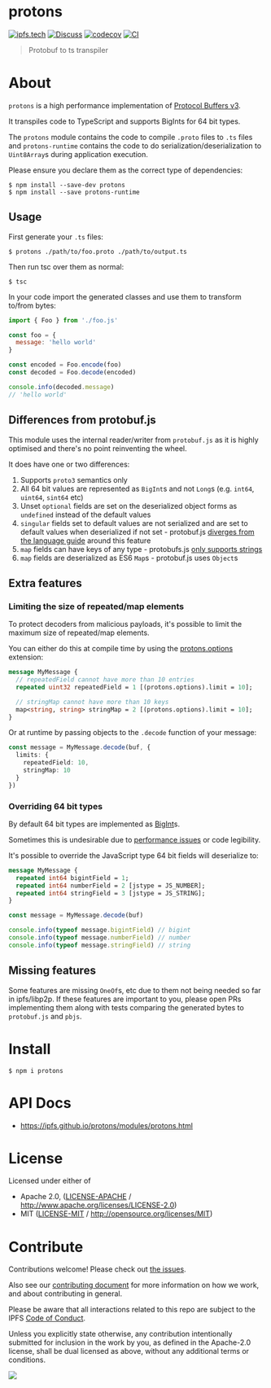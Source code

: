 # protons <!-- omit in toc -->

[![ipfs.tech](https://img.shields.io/badge/project-IPFS-blue.svg?style=flat-square)](https://ipfs.tech)
[![Discuss](https://img.shields.io/discourse/https/discuss.ipfs.tech/posts.svg?style=flat-square)](https://discuss.ipfs.tech)
[![codecov](https://img.shields.io/codecov/c/github/ipfs/protons.svg?style=flat-square)](https://codecov.io/gh/ipfs/protons)
[![CI](https://img.shields.io/github/actions/workflow/status/ipfs/protons/js-test-and-release.yml?branch=main\&style=flat-square)](https://github.com/ipfs/protons/actions/workflows/js-test-and-release.yml?query=branch%3Amain)

> Protobuf to ts transpiler

# About

`protons` is a high performance implementation of [Protocol Buffers v3](https://protobuf.dev/programming-guides/proto3/).

It transpiles code to TypeScript and supports BigInts for 64 bit types.

The `protons` module contains the code to compile `.proto` files to `.ts` files and `protons-runtime` contains the code to do serialization/deserialization to `Uint8Array`s during application execution.

Please ensure you declare them as the correct type of dependencies:

```console
$ npm install --save-dev protons
$ npm install --save protons-runtime
```

## Usage

First generate your `.ts` files:

```console
$ protons ./path/to/foo.proto ./path/to/output.ts
```

Then run tsc over them as normal:

```console
$ tsc
```

In your code import the generated classes and use them to transform to/from bytes:

```js
import { Foo } from './foo.js'

const foo = {
  message: 'hello world'
}

const encoded = Foo.encode(foo)
const decoded = Foo.decode(encoded)

console.info(decoded.message)
// 'hello world'
```

## Differences from protobuf.js

This module uses the internal reader/writer from `protobuf.js` as it is highly optimised and there's no point reinventing the wheel.

It does have one or two differences:

1. Supports `proto3` semantics only
2. All 64 bit values are represented as `BigInt`s and not `Long`s (e.g. `int64`, `uint64`, `sint64` etc)
3. Unset `optional` fields are set on the deserialized object forms as `undefined` instead of the default values
4. `singular` fields set to default values are not serialized and are set to default values when deserialized if not set - protobuf.js [diverges from the language guide](https://github.com/protobufjs/protobuf.js/issues/1468#issuecomment-745177012) around this feature
5. `map` fields can have keys of any type - protobufs.js [only supports strings](https://github.com/protobufjs/protobuf.js/issues/1203#issuecomment-488637338)
6. `map` fields are deserialized as ES6 `Map`s - protobuf.js uses `Object`s

## Extra features

### Limiting the size of repeated/map elements

To protect decoders from malicious payloads, it's possible to limit the maximum size of repeated/map elements.

You can either do this at compile time by using the [protons.options](https://github.com/protocolbuffers/protobuf/blob/6f1d88107f268b8ebdad6690d116e74c403e366e/docs/options.md?plain=1#L490-L493) extension:

```protobuf
message MyMessage {
  // repeatedField cannot have more than 10 entries
  repeated uint32 repeatedField = 1 [(protons.options).limit = 10];

  // stringMap cannot have more than 10 keys
  map<string, string> stringMap = 2 [(protons.options).limit = 10];
}
```

Or at runtime by passing objects to the `.decode` function of your message:

```TypeScript
const message = MyMessage.decode(buf, {
  limits: {
    repeatedField: 10,
    stringMap: 10
  }
})
```

### Overriding 64 bit types

By default 64 bit types are implemented as [BigInt](https://developer.mozilla.org/en-US/docs/Web/JavaScript/Reference/Global_Objects/BigInt)s.

Sometimes this is undesirable due to [performance issues](https://betterprogramming.pub/the-downsides-of-bigints-in-javascript-6350fd807d) or code legibility.

It's possible to override the JavaScript type 64 bit fields will deserialize to:

```protobuf
message MyMessage {
  repeated int64 bigintField = 1;
  repeated int64 numberField = 2 [jstype = JS_NUMBER];
  repeated int64 stringField = 3 [jstype = JS_STRING];
}
```

```TypeScript
const message = MyMessage.decode(buf)

console.info(typeof message.bigintField) // bigint
console.info(typeof message.numberField) // number
console.info(typeof message.stringField) // string
```

## Missing features

Some features are missing `OneOf`s, etc due to them not being needed so far in ipfs/libp2p. If these features are important to you, please open PRs implementing them along with tests comparing the generated bytes to `protobuf.js` and `pbjs`.

# Install

```console
$ npm i protons
```

# API Docs

- <https://ipfs.github.io/protons/modules/protons.html>

# License

Licensed under either of

- Apache 2.0, ([LICENSE-APACHE](LICENSE-APACHE) / <http://www.apache.org/licenses/LICENSE-2.0>)
- MIT ([LICENSE-MIT](LICENSE-MIT) / <http://opensource.org/licenses/MIT>)

# Contribute

Contributions welcome! Please check out [the issues](https://github.com/ipfs/protons/issues).

Also see our [contributing document](https://github.com/ipfs/community/blob/master/CONTRIBUTING_JS.md) for more information on how we work, and about contributing in general.

Please be aware that all interactions related to this repo are subject to the IPFS [Code of Conduct](https://github.com/ipfs/community/blob/master/code-of-conduct.md).

Unless you explicitly state otherwise, any contribution intentionally submitted for inclusion in the work by you, as defined in the Apache-2.0 license, shall be dual licensed as above, without any additional terms or conditions.

[![](https://cdn.rawgit.com/jbenet/contribute-ipfs-gif/master/img/contribute.gif)](https://github.com/ipfs/community/blob/master/CONTRIBUTING.md)
